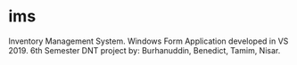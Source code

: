 # ims
Inventory Management System. 
Windows Form Application developed in VS 2019.
6th Semester DNT project by:
Burhanuddin, 
Benedict, 
Tamim, 
Nisar. 
